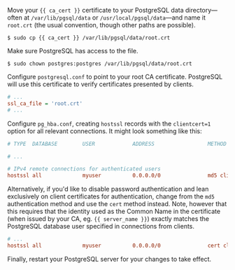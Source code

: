 Move your `{{ ca_cert }}` certificate to your PostgreSQL data directory&mdash;often at `/var/lib/pgsql/data` or `/usr/local/pgsql/data`&mdash;and name it `root.crt` (the usual convention, though other paths are possible).

```shell-session
$ sudo cp {{ ca_cert }} /var/lib/pgsql/data/root.crt
```

Make sure PostgreSQL has access to the file.

```shell-session
$ sudo chown postgres:postgres /var/lib/pgsql/data/root.crt
```

Configure `postgresql.conf` to point to your root CA certificate. PostgreSQL will use this certificate to verify certificates presented by clients.

```ini
# ...
ssl_ca_file = 'root.crt'
# ...
```

Configure `pg_hba.conf`, creating `hostssl` records with the `clientcert=1` option for all relevant connections. It might look something like this:

```ini
# TYPE  DATABASE        USER            ADDRESS                 METHOD

# ...

# IPv4 remote connections for authenticated users
hostssl all             myuser          0.0.0.0/0               md5 clientcert=1
```

Alternatively, if you'd like to disable password authentication and lean exclusively on client certificates for authentication, change from the `md5` authentication method and use the `cert` method instead. Note, however that this requires that the identity used as the Common Name in the certificate (when issued by your CA, eg. `{{ server_name }}`) exactly matches the PostgreSQL database user specified in connections from clients.

```ini
# ...
hostssl all             myuser          0.0.0.0/0               cert clientcert=1
```

Finally, restart your PostgreSQL server for your changes to take effect.
